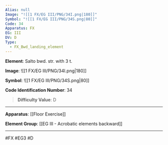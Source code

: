 ```yaml
---
Alias: null
Image: "![[1 FX/EG III/PNG/34I.png|180]]"
Symbol: "![[1 FX/EG III/PNG/34S.png|80]]"
Code: 34
Apparatus: FX
EG: III
DV: D
Type:
  - FX_Bwd_landing_element
---
```

**Element**: Salto bwd. str. with 3 t.

**Image**:
![[1 FX/EG III/PNG/34I.png|180]]

**Symbol**:
![[1 FX/EG III/PNG/34S.png|80]]

**Code Identification Number**: 34

>**Difficulty Value**: D

___
**Apparatus**: [[Floor Exercise]]

**Element Group**: [[EG III - Acrobatic elements backward]]
___
#FX #EG3 #D
